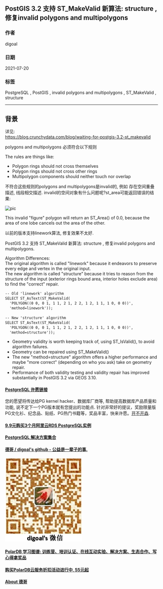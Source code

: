 ## PostGIS 3.2 支持 ST_MakeValid 新算法: structure , 修复invalid polygons and multipolygons  
                          
### 作者                          
digoal                          
                          
### 日期                          
2021-07-20                        
                          
### 标签                          
PostgreSQL , PostGIS , invalid polygons and multipolygons , ST_MakeValid , structure  
                          
----                          
                          
## 背景            
详见:   
https://blog.crunchydata.com/blog/waiting-for-postgis-3.2-st_makevalid  
  
polygons and multipolygons 必须符合以下规则  
  
The rules are things like:  
- Polygon rings should not cross themselves  
- Polygon rings should not cross other rings  
- Multipolygon components should neither touch nor overlap  
  
不符合这些规则的polygons and multipolygons是invalid的, 例如 存在空间重叠描述, 线段相交描述. invalid的空间对象有什么问题呢?st_area可能返回错误的结果:  
  
![pic](https://blog.crunchydata.com/hs-fs/hubfs/ring-crossing.jpeg?width=588&name=ring-crossing.jpeg)  
  
This invalid "figure" polygon will return an ST_Area() of 0.0, because the area of one lobe cancels out the area of the other.  
  
以前的版本支持linework算法, 修复效果不太好.  
  
PostGIS 3.2 支持 ST_MakeValid 新算法: structure , 修复invalid polygons and multipolygons.    
  
Algorithm Differences:   
The original algorithm is called "linework" because it endeavors to preserve every edge and vertex in the original input.   
The new algorithm is called "structure" because it tries to reason from the structure of the input (exterior rings bound area, interior holes exclude area) to find the "correct" repair.   
  
```  
-- Old 'linework' algorithm  
SELECT ST_AsText(ST_MakeValid(  
  'POLYGON((0 0, 0 1, 1 1, 2 1, 2 2, 1 2, 1 1, 1 0, 0 0))',   
  'method=linework'));  
  
-- New 'structure' algorithm  
SELECT ST_AsText(ST_MakeValid(  
  'POLYGON((0 0, 0 1, 1 1, 2 1, 2 2, 1 2, 1 1, 1 0, 0 0))',   
  'method=structure'));  
```  
  
- Geometry validity is worth keeping track of, using ST_IsValid(), to avoid algorithm failures.  
- Geometry can be repaired using ST_MakeValid()  
- The new "method=structure" algorithm offers a higher performance and maybe "more correct" (depending on who you ask) take on geometry repair.  
- Performance of both validity testing and validity repair has improved substantially in PostGIS 3.2 via GEOS 3.10.  
  
  
  
#### [PostgreSQL 许愿链接](https://github.com/digoal/blog/issues/76 "269ac3d1c492e938c0191101c7238216")
您的愿望将传达给PG kernel hacker、数据库厂商等, 帮助提高数据库产品质量和功能, 说不定下一个PG版本就有您提出的功能点. 针对非常好的提议，奖励限量版PG文化衫、纪念品、贴纸、PG热门书籍等，奖品丰富，快来许愿。[开不开森](https://github.com/digoal/blog/issues/76 "269ac3d1c492e938c0191101c7238216").  
  
  
#### [9.9元购买3个月阿里云RDS PostgreSQL实例](https://www.aliyun.com/database/postgresqlactivity "57258f76c37864c6e6d23383d05714ea")
  
  
#### [PostgreSQL 解决方案集合](https://yq.aliyun.com/topic/118 "40cff096e9ed7122c512b35d8561d9c8")
  
  
#### [德哥 / digoal's github - 公益是一辈子的事.](https://github.com/digoal/blog/blob/master/README.md "22709685feb7cab07d30f30387f0a9ae")
  
  
![digoal's wechat](../pic/digoal_weixin.jpg "f7ad92eeba24523fd47a6e1a0e691b59")
  
  
#### [PolarDB 学习图谱: 训练营、培训认证、在线互动实验、解决方案、生态合作、写心得拿奖品](https://www.aliyun.com/database/openpolardb/activity "8642f60e04ed0c814bf9cb9677976bd4")
  
  
#### [购买PolarDB云服务折扣活动进行中, 55元起](https://www.aliyun.com/activity/new/polardb-yunparter?userCode=bsb3t4al "e0495c413bedacabb75ff1e880be465a")
  
  
#### [About 德哥](https://github.com/digoal/blog/blob/master/me/readme.md "a37735981e7704886ffd590565582dd0")
  
